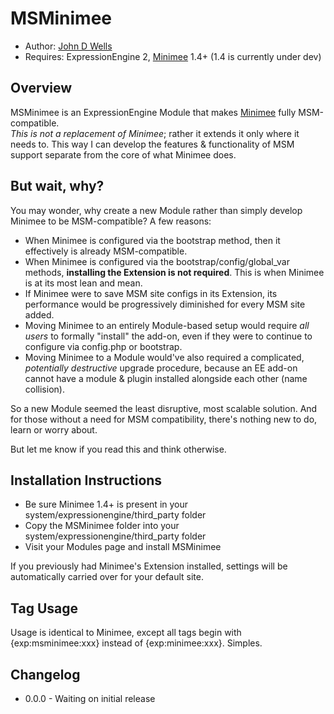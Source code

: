# MSMinimee

* Author: [John D Wells](http://johndwells.com)
* Requires: ExpressionEngine 2, [Minimee](http://johndwells.com/software/minimee) 1.4+ (1.4 is currently under dev)


## Overview

MSMinimee is an ExpressionEngine Module that makes [Minimee](http://johndwells.com/software/minimee) fully MSM-compatible.  
_This is not a replacement of Minimee_; rather it extends it only where it needs to. This way I can develop the features & functionality of MSM support separate from the core of what Minimee does.


## But wait, why?

You may wonder, why create a new Module rather than simply develop Minimee to be MSM-compatible?  A few reasons:

* When Minimee is configured via the bootstrap method, then it effectively is already MSM-compatible.
* When Minimee is configured via the bootstrap/config/global_var methods, **installing the Extension is not required**. This is when Minimee is at its most lean and mean.
* If Minimee were to save MSM site configs in its Extension, its performance would be progressively diminished for every MSM site added.
* Moving Minimee to an entirely Module-based setup would require _all users_ to formally "install" the add-on, even if they were to continue to configure via config.php or bootstrap.
* Moving Minimee to a Module would've also required a complicated, _potentially destructive_ upgrade procedure, because an EE add-on cannot have a module & plugin installed alongside each other (name collision).

So a new Module seemed the least disruptive, most scalable solution. And for those without a need for MSM compatibility, there's nothing new to do, learn or worry about.

But let me know if you read this and think otherwise.


## Installation Instructions

* Be sure Minimee 1.4+ is present in your system/expressionengine/third_party folder
* Copy the MSMinimee folder into your system/expressionengine/third_party folder
* Visit your Modules page and install MSMinimee

If you previously had Minimee's Extension installed, settings will be automatically carried over for your default site.



## Tag Usage

Usage is identical to Minimee, except all tags begin with {exp:msminimee:xxx} instead of {exp:minimee:xxx}. Simples.



## Changelog

* 0.0.0 - Waiting on initial release

